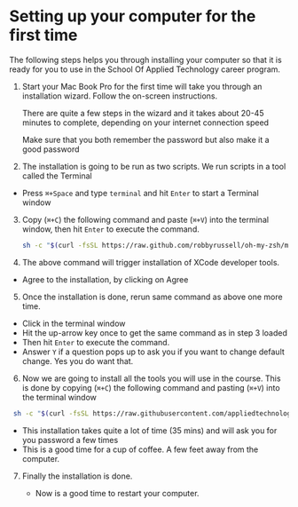 # Setting up your computer for the first time

The following steps helps you through installing your computer so that it is ready for you to use in the School Of Applied Technology career program.

1. Start your Mac Book Pro for the first time will take you through an installation wizard. Follow the on-screen instructions.

    There are quite a few steps in the wizard and it takes about 20-45 minutes to complete, depending on your internet connection speed

    Make sure that you both remember the password but also make it a good password

2. The installation is going to be run as two scripts. We run scripts in a tool called the Terminal

  - Press `⌘+Space` and type `terminal` and hit `Enter` to start a Terminal window

3. Copy (`⌘+C`) the following command and paste (`⌘+V`) into the terminal window, then hit `Enter` to execute the command.

   ```bash
   sh -c "$(curl -fsSL https://raw.github.com/robbyrussell/oh-my-zsh/master/tools/install.sh)"
   ```

4. The above command will trigger installation of XCode developer tools.

  - Agree to the installation, by clicking on Agree

5. Once the installation is done, rerun same command as above one more time.

  - Click in the terminal window
  - Hit the up-arrow key once to get the same command as in step 3 loaded
  - Then hit `Enter` to execute the command.
  - Answer `Y` if a question pops up to ask you if you want to change default change. Yes you do want that.

6. Now we are going to install all the tools you will use in the course. This is done by copying (`⌘+C`) the following command and pasting (`⌘+V`) into the terminal window

  ```bash
   sh -c "$(curl -fsSL https://raw.githubusercontent.com/appliedtechnology/salt-jsfs-dotfiles/master/script/saltAutomation.sh)"
  ```

  - This installation takes quite a lot of time (35 mins) and will ask you for you password a few times
  - This is a good time for a cup of coffee. A few feet away from the computer.

7. Finally the installation is done.

   - Now is a good time to restart your computer.